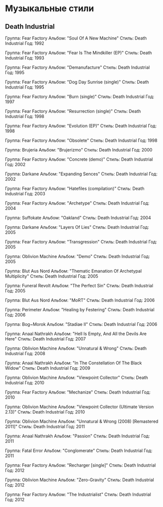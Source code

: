 # Музыкальные стили

## Death Industrial

Группа: Fear Factory
Альбом: "Soul Of A New Machine"
Стиль: Death Industrial
Год: 1992

Группа: Fear Factory
Альбом: "Fear Is The Mindkiller (EP)"
Стиль: Death Industrial
Год: 1993

Группа: Fear Factory
Альбом: "Demanufacture"
Стиль: Death Industrial
Год: 1995

Группа: Fear Factory
Альбом: "Dog Day Sunrise (single)"
Стиль: Death Industrial
Год: 1995

Группа: Fear Factory
Альбом: "Burn (single)"
Стиль: Death Industrial
Год: 1997

Группа: Fear Factory
Альбом: "Resurrection (single)"
Стиль: Death Industrial
Год: 1998

Группа: Fear Factory
Альбом: "Evolution (EP)"
Стиль: Death Industrial
Год: 1998

Группа: Fear Factory
Альбом: "Obsolete"
Стиль: Death Industrial
Год: 1998

Группа: Brujeria
Альбом: "Brujerizmo"
Стиль: Death Industrial
Год: 2000

Группа: Fear Factory
Альбом: "Concrete (demo)"
Стиль: Death Industrial
Год: 2002

Группа: Darkane
Альбом: "Expanding Sences"
Стиль: Death Industrial
Год: 2002

Группа: Fear Factory
Альбом: "Hatefiles (compilation)"
Стиль: Death Industrial
Год: 2003

Группа: Fear Factory
Альбом: "Archetype"
Стиль: Death Industrial
Год: 2004

Группа: Suffokate
Альбом: "Oakland"
Стиль: Death Industrial
Год: 2004

Группа: Darkane
Альбом: "Layers Of Lies"
Стиль: Death Industrial
Год: 2005

Группа: Fear Factory
Альбом: "Transgression"
Стиль: Death Industrial
Год: 2005

Группа: Oblivion Machine
Альбом: "Demo"
Стиль: Death Industrial
Год: 2005

Группа: Blut Aus Nord
Альбом: "Thematic Emanation Of Archetypal Multiplicity"
Стиль: Death Industrial
Год: 2005

Группа: Funeral Revolt
Альбом: "The Perfect Sin"
Стиль: Death Industrial
Год: 2005

Группа: Blut Aus Nord
Альбом: "MoRT"
Стиль: Death Industrial
Год: 2006

Группа: Perimeter
Альбом: "Healing by Festering"
Стиль: Death Industrial
Год: 2006

Группа: Bog~Morok
Альбом: "Stadiae II"
Стиль: Death Industrial
Год: 2006

Группа: Anaal Nathrakh
Альбом: "Hell Is Empty, And All the Devils Are Here"
Стиль: Death Industrial
Год: 2007

Группа: Oblivion Machine
Альбом: "Unnatural & Wrong"
Стиль: Death Industrial
Год: 2008

Группа: Anaal Nathrakh
Альбом: "In The Constellation Of The Black Widow"
Стиль: Death Industrial
Год: 2009

Группа: Oblivion Machine
Альбом: "Viewpoint Collector"
Стиль: Death Industrial
Год: 2010

Группа: Fear Factory
Альбом: "Mechanize"
Стиль: Death Industrial
Год: 2010

Группа: Oblivion Machine
Альбом: "Viewpoint Collector (Ultimate Version 2.13)"
Стиль: Death Industrial
Год: 2010

Группа: Oblivion Machine
Альбом: "Unnatural & Wrong (2008) [Remastered 2011]"
Стиль: Death Industrial
Год: 2011

Группа: Anaal Nathrakh
Альбом: "Passion"
Стиль: Death Industrial
Год: 2011

Группа: Fatal Error
Альбом: "Conglomerate"
Стиль: Death Industrial
Год: 2011

Группа: Fear Factory
Альбом: "Recharger [single]"
Стиль: Death Industrial
Год: 2012

Группа: Oblivion Machine
Альбом: "Zero-Gravity"
Стиль: Death Industrial
Год: 2012

Группа: Fear Factory
Альбом: "The Industrialist"
Стиль: Death Industrial
Год: 2012

